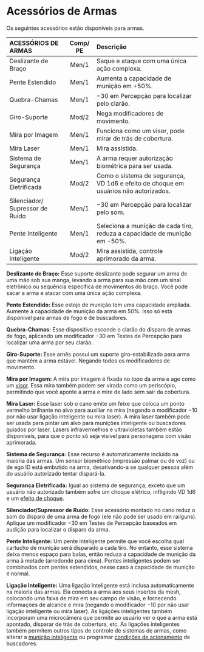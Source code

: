 # Acessórios de Armas

Os seguintes acessórios estão disponíveis para armas.

<!--sort-->

| ACESSÓRIOS DE ARMAS                                          | Comp/<wbr>PE | Descrição                                                                           |
|:------------------------------------------------------------ |:-------------------------------------:|:----------------------------------------------------------------------------------- |
| Deslizante de Braço                                          |                 Men/1                 | Saque e ataque com uma única ação complexa.                                         |
| Pente Estendido                                              |                 Men/1                 | Aumenta a capacidade de munição em +50%.                                            |
| Quebra-Chamas                                                |                 Men/1                 | −30 em Percepção para localizar pelo clarão.                                        |
| Giro-Suporte                                                 |                 Mod/2                 | Nega modificadores de movimento.                                                    |
| Mira por Imagem                                              |                 Men/1                 | Funciona como um visor, pode mirar de trás de cobertura.                            |
| Mira Laser                                                   |                 Men/1                 | Mira assistida.                                                                     |
| Sistema de Segurança                                         |                 Men/1                 | A arma requer autorização biométrica para ser usada.                                |
| Segurança Eletrificada                                       |                 Mod/2                 | Como o sistema de segurança, VD 1d6 e efeito de choque em usuários não autorizados. |
| Silenciador/<wbr>Supressor de Ruído |                 Men/1                 | −30 em Percepção para localizar pelo som.                                           |
| Pente Inteligente                                            |                 Men/1                 | Seleciona a munição de cada tiro, reduza a capacidade de munição em −50%.           |
| Ligação Inteligente                                          |                 Mod/2                 | Mira assistida, controle aprimorado da arma.                                        |

<!--sort-->

**Deslizante de Braço:** Esse suporte deslizante pode segurar um arma de uma mão sob sua manga, levando a arma para sua mão com um sinal eletrônico ou sequência específica de movimentos do braço. Você pode sacar a arma e atacar com uma única ação complexa.

**Pente Estendido:** Esse estojo de munição tem uma capacidade ampliada. Aumente a capacidade de munição da arma em 50%. Isso só está disponível para armas de fogo e de buscadores.

**Quebra-Chamas:** Esse dispositivo esconde o clarão do disparo de armas de fogo, aplicando um modificador −30 em Testes de Percepção para localizar uma arma por seu clarão.

**Giro-Suporte:** Esse arnês possui um suporte giro-estabilizado para arma que mantém a arma estável. Negando todos os modificadores de movimento.

**Mira por Imagem:** A mira por imagem é fixada no topo da arma e age como um [visor](../16/05-common-tech-and-ware.md#tecnologia-cotidiana). Essa mira também podem ser virada como um periscópio, permitindo que você aponte a arma e mire de lado sem sair da cobertura.

**Mira Laser:** Esse laser sob o cano emite um feixe que coloca um ponto vermelho brilhante no alvo para auxiliar na mira (negando o modificador −10 por não usar ligação inteligente ou mira laser). A mira laser também pode ser usada para pintar um alvo para munições inteligente ou buscadores guiados por laser. Lasers infravermelhos e ultravioletas também estão disponíveis, para que o ponto só seja visível para personagens com visão aprimorada.

**Sistema de Segurança:** Esse recurso é automaticamente incluído na maioria das armas. Um sensor biométrico (impressão palmar ou de voz) ou de ego ID está embutido na arma, desativando-a se qualquer pessoa além do usuário autorizado tentar dispará-la.

**Segurança Eletrificada:** Igual ao sistema de segurança, exceto que um usuário não autorizado também sofre um choque elétrico, infligindo VD 1d6 e um [efeito de choque](15-special-attacks.md#ataques-de-choque).

**Silenciador/Supressor de Ruído:** Esse acessório montado no cano reduz o som do disparo de uma arma de fogo (ele não pode ser usado em railguns). Aplique um modificador −30 em Testes de Percepção baseados em audição para localizar o disparo da arma.

**Pente Inteligente:** Um pente inteligente permite que você escolha qual cartucho de munição será disparado a cada tiro. No entanto, esse sistema deixa menos espaço para balas, então reduza a capacidade de munição da arma à metade (arredonde para cima). Pentes inteligentes podem ser combinados com pentes estendidos, nesse caso a capacidade de munição é normal.

**Ligação Inteligente:** Uma ligação Inteligente está inclusa automaticamente na maioria das armas. Ela conecta a arma aos seus insertos da mesh, colocando uma faixa de mira em seu campo de visão, e fornecendo informações de alcance e mira (negando o modificador −10 por não usar ligação inteligente ou mira laser). As ligações inteligentes também incorporam uma microcâmera que permite ao usuário ver o que a arma está apontado, disparar de trás de cobertura, etc. As ligações inteligentes também permitem outros tipos de controle de sistemas de armas, como alterar a [munição inteligente](09-kinetic-weapons.md#munições-inteligentes) ou programar [condições de acionamento](10-seeker-weapons-and-grenades.md#condições-de-acionamento) de buscadores.

<!--sort-end-->

